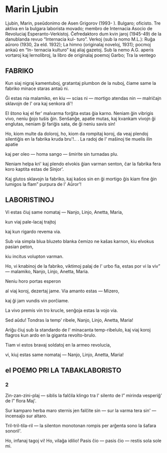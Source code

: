 # Marin Ljubin

Ljubin, Marin, pseŭdonimo de Asen Grigorov (1993- ). Bulgaro; oficisto. Tre aktiva en la bulgara laborista movado; membro de Internacia Asocio de Revoluciaj Esperanto-Verkistoj. Ĉefredaktoro dum kvin jaroj (1945-49) de la danublanda revuo “Internacia kul- turo”. Verkoj (sub la nomo M.L.): Ruĝa aŭroro (1930, 2a eld. 1932); La himno (originalaj noveloj, 1931); pocmoj ankaŭ en “In- ternacia kulturo” kaj aliaj gazetoj. Sub la nemo A.G. aperis vortaroj kaj lernolibroj, la libro de originalaj poemoj Garbo; Tra la ventego




## FABRIKO

Kun siaj nigraj kamentuboj, gratantaj plumbon de la nuboj,
ĉiame same la fabriko minace staras antaŭ ni.

Ĝi estas nia malamiko, en kiu — scias ni — mortigo
atendas nin — malriĉajn sklavojn de l' ora kaj senkora di'!

El ŝtono kaj el fer' malvarma forĝita estas ĝia karno.
Neniam ĝin vibrigis vivo, neniu ĝojo tuŝis ĝin.
Senŝanĝe, apatie mutas, kaj kvankam vivojn ĝi englutas,
neniam ĝi fariĝis sata, de ĝi neniu savis sin!

Ho, kiom multe da doloroj, ho, kiom da rompitaj koroj,
da veaj plendoj silentiĝis en la fabrika kruda bru'!.. .
La radoj de l' maŝinoj tie muelis ilin apatie

kaj per oleo — homa sango — ŝmirite sin turnadas plu.

Neniam helpa kri' kaj plendo elvokis ĝian varman senton,
ĉar la fabrika fera koro kaptita estas de Sinjor'.

Kaj glutos sklavojn la fabriko, kaj kaŝos sin en ĝi mortigo
ĝis kiam fine ĝin lumigos la flam” purpura de l' Aŭror'!

## LABORISTINOJ

Vi estas ĉiuj same nomataj —
Nanjo, Linjo, Anetta, Maria,

kun viaj pale-lacaj trajtoj

kaj kun rigardo revema via.



Sub via simpla blua bluzeto
blanka ĉemizo ne kaŝas karnon,
kiu elvokus pasian peton,

kiu incitus volupton varman.

Ho, vi knabinoj de la fabriko,
viktimoj palaj de l' urbo fia,
estas por vi la viv” — malamiko,
Nanjo, Linjo, Anetta, Maria.

Neniu horo portas esperon

al viaj koroj, dezertaj jame.
Via amanto estas — Mizero,

kaj ĝi jam vundis vin porĉiame.

La vivo premis vin tro krucle,
senĝoja estas la vojo via.

Sed aŭdu! Tondras la temp' ribele,
Nanjo, Linjo, Anetta, Maria!

Ariĝu ĉiuj sub la standardo
de l' minacanta temp-ribelulo,
kaj viaj koroj flagros kun ardo
en la giganta revolto-brulo.

Tiam vi estos bravaj soldatoj
en la armeo revolucia,

vi, kiuj estas same nomataj —
Nanjo, Linjo, Anetta, Maria!



 

## el POEMO PRI LA TABAKLABORISTO

### 2

Zin-zan-zini-plaj —
siblis la falĉila klingo
tra l' silento de l” mirinda
vesperiĝ' de l” flora Maj'.

Sur kamparo herba maro
sternis jen falĉite sin
— sur la varma tera sin' —
incensaĵo sur altaro.

Tril-tril-tila-ril —
la silenton monotonan
rompis per arĝenta sono
la ŝafara sonoril'.

Ho, infanaj tagoj vi!
Ho, vilaĝa idilio!
Pasis ĉio — pasis ĉio —
restis sola sole mi.
